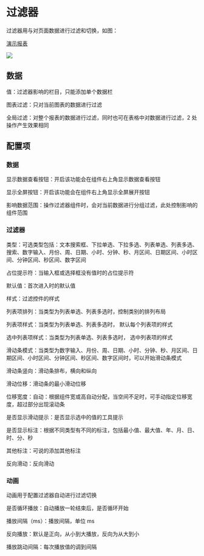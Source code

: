 # 过滤器

过滤器用与对页面数据进行过滤和切换，如图：

[演示报表](https://datahu.cn/report?key=c7807d6579b06880cb86133c15ac771b#/detail)

![](/assets/2021-09-15-17-27-15-image.png)

## 数据

值：过滤器影响的栏目，只能添加单个数据栏

图表过滤：只对当前图表的数据进行过滤

全局过滤：对整个报表的数据进行过滤，同时也可在表格中对数据进行过滤，2 处操作产生效果相同

## 配置项

### 数据

显示数据查看按钮：开启该功能会在组件右上角显示数据查看按钮

显示全屏按钮：开启该功能会在组件右上角显示全屏展开按钮

影响数据范围：操作过滤器组件时，会对当前数据进行分组过滤，此处控制影响的组件范围

### 过滤器

类型：可选类型包括：文本搜索框、下拉单选、下拉多选、列表单选、列表多选、搜索、数字输入、月份、周、日期、小时、分钟、秒、月区间、日期区间、小时区间、分钟区间、秒区间、数字区间

占位提示符：当输入框或选择框没有值时的占位提示符

默认值：首次进入时的默认值

样式：过滤控件的样式

列表项排列：当类型为列表单选、列表多选时，控制类别的排列布局

列表项样式：当类型为列表单选、列表多选时， 默认每个列表项的样式

选中列表项样式：当类型为列表单选、列表多选时， 选中列表项的样式

滑动条模式：当类型为数字输入、月份、周、日期、小时、分钟、秒、月区间、日期区间、小时区间、分钟区间、秒区间、数字区间时，可以开始滑动条模式

滑动条竖向：滑动条排布，横向和纵向

滑动位移：滑动条的最小滑动位移

位移宽度：自动：根据组件宽或高自动分配，当空间不足时，可手动指定位移宽度，超过部分出现滚动条

是否显示滑动提示：是否显示选中的值的工具提示

是否显示标注：根据不同类型有不同的标注，包括最小值、最大值、年、月、日、时、分、秒

其他标注：可说的添加其他标注

反向滑动：反向滑动

### 动画

动画用于配置过滤器自动进行过滤切换

是否循环播放：自动播放一轮结束后，是否循环开始

播放间隔（ms）：播放间隔，单位 ms

反向播放：默认是正向，从小到大播放，反向为从大到小

播放跳动间隔：每次播放值的调到间隔
